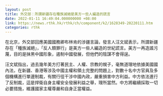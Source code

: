 ```yaml
---
layout: post
title: 外交部：所謂新疆存在種族滅絕是美方一些人編造的謊言
date: 2022-01-11 16:49:04.000000000 +08:00
link: https://news.rthk.hk/rthk/ch/component/k2/1628349-20220111.htm
categories: rthk
---
```


在北京，外交部回應美國國務卿布林肯的涉疆言論，發言人汪文斌表示，所謂新疆存在「種族滅絕」，「反人類罪行」是美方一些人編造的世紀謊言。美方一再造謠污蔑，目的是抹黑中國形象，遏制中國發展，但他們的陰謀不會得逞。

汪文斌指出，過去幾年美方打著民主、人權、宗教的幌子，毫無道理地依據美國國內法，在新疆、香港等涉及中國主權和領土完整的問題上，對數十名中方官員及多個機構進行單邊制裁，有關行徑干涉中國內政，嚴重損害中方利益。中方依法進行了反制裁，這是捍衛自身主權安全發展利益之舉，理所當然。中方將繼續採取一切必要措施，維護國家主權尊嚴和自身正當權益。

